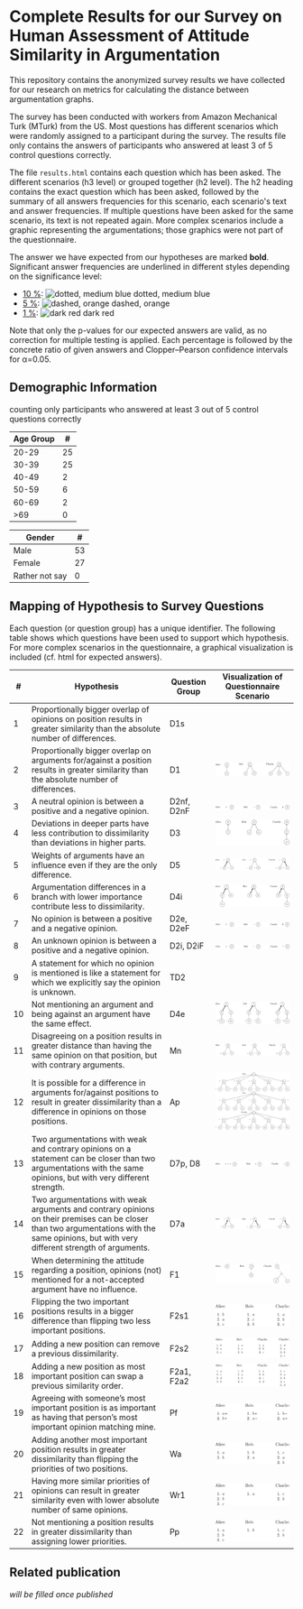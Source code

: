 # Complete Results for our Survey on Human Assessment of Attitude Similarity in Argumentation

This repository contains the anonymized survey results we have collected for our research on metrics for calculating the distance between argumentation graphs.

The survey has been conducted with workers from Amazon Mechanical Turk (MTurk) from the US.
Most questions has different scenarios which were randomly assigned to a participant during the survey.
The results file only contains the answers of participants who answered at least 3 of 5 control questions correctly.

The file `results.html` contains each question which has been asked.
The different scenarios (h3 level) or grouped together (h2 level).
The h2 heading contains the exact question which has been asked, followed by the summary of all answers frequencies for this scenario, each scenario's text and answer frequencies.
If multiple questions have been asked for the same scenario, its text is not repeated again.
More complex scenarios include a graphic representing the argumentations; those graphics were not part of the questionnaire.

The answer we have expected from our hypotheses are marked <b>bold</b>.
Significant answer frequencies are underlined in different styles depending on the significance level:

* <u>10 %</u>: ![dotted, medium blue](https://placehold.it/20/0043c4/ffffff?text=.%20.%20.) dotted, medium blue
* <u>5 %</u>: ![dashed, orange](https://placehold.it/20/ce7500/ffffff?text=_%20%20_%20%20_) dashed, orange
* <u>1 %</u>: ![dark red](https://placehold.it/20/ac0000/ffffff?text=_____) dark red

Note that only the p-values for our expected answers are valid, as no correction for multiple testing is applied.
Each percentage is followed by the concrete ratio of given answers and Clopper–Pearson confidence intervals for α=0.05. 

## Demographic Information

counting only participants who answered at least 3 out of 5 control questions correctly

| Age Group | # |
| ----------| - |
| 20-29  | 25 |
| 30-39  | 25 |
| 40-49  |  2 |
| 50-59  |  6 |
| 60-69  |  2 |
| &gt;69 |  0 |

| Gender | # |
| ------ | - |
| Male   | 53 |
| Female | 27 |
| Rather not say | 0 |

## Mapping of Hypothesis to Survey Questions

Each question (or question group) has a unique identifier.
The following table shows which questions have been used to support which hypothesis.
For more complex scenarios in the questionnaire, a graphical visualization is included (cf. html for expected answers).

| # | Hypothesis | Question Group | Visualization of Questionnaire Scenario |
| - | ---------- | -------------- | --------------------------------------- |
| 1 | Proportionally bigger overlap of opinions on position results in greater similarity than the absolute number of differences. | D1s |
| 2 | Proportionally bigger overlap on arguments for/against a position results in greater similarity than the absolute number of differences. | D1 | ![](fig/H2.png)
| 3 | A neutral opinion is between a positive and a negative opinion. | D2nf, D2nF | ![](fig/H3.png)
| 4 | Deviations in deeper parts have less contribution to dissimilarity than deviations in higher parts. | D3 | ![](fig/H4.png)
| 5 | Weights of arguments have an influence even if they are the only difference. | D5 | ![](fig/H5.png)
| 6 | Argumentation differences in a branch with lower importance contribute less to dissimilarity. | D4i | ![](fig/H6.png)
| 7 | No opinion is between a positive and a negative opinion. | D2e, D2eF | ![](fig/H7.png)
| 8 | An unknown opinion is between a positive and a negative opinion. | D2i, D2iF | ![](fig/H8.png)
| 9 | A statement for which no opinion is mentioned is like a statement for which we explicitly say the opinion is unknown. | TD2 |
| 10 | Not mentioning an argument and being against an argument have the same effect. | D4e | ![](fig/H10.png)
| 11 | Disagreeing on a position results in greater distance than having the same opinion on that position, but with contrary arguments. | Mn | ![](fig/H11.png)
| 12 | It is possible for a difference in arguments for/against positions to result in greater dissimilarity than a difference in opinions on those positions. | Ap | ![](fig/H12.png)
| 13 | Two argumentations with weak and contrary opinions on a statement can be closer than two argumentations with the same opinions, but with very different strength. | D7p, D8 | ![](fig/H13.png)
| 14 | Two argumentations with weak arguments and contrary opinions on their premises can be closer than two argumentations with the same opinions, but with very different strength of arguments. | D7a | ![](fig/H14.png)
| 15 | When determining the attitude regarding a position, opinions (not) mentioned for a not-accepted argument have no influence. | F1 | ![](fig/H15.png)
| 16 | Flipping the two important positions results in a bigger difference than flipping two less important positions. | F2s1 | ![](fig/H16.png)
| 17 | Adding a new position can remove a previous dissimilarity. | F2s2 | ![](fig/H17.png)
| 18 | Adding a new position as most important position can swap a previous similarity order. | F2a1, F2a2 | ![](fig/H18.png)
| 19 | Agreeing with someone’s most important position is as important as having that person’s most important opinion matching mine. | Pf | ![](fig/H19.png)
| 20 | Adding another most important position results in greater dissimilarity than flipping the priorities of two positions. | Wa | ![](fig/H20.png)
| 21 | Having more similar priorities of opinions can result in greater similarity even with lower absolute number of same opinions. | Wr1 | ![](fig/H21.png)
| 22 | Not mentioning a position results in greater dissimilarity than assigning lower priorities. | Pp | ![](fig/H22.png)

## Related publication

*will be filled once published*

